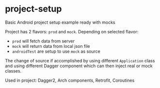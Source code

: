 # project-setup
Basic Android project setup example ready with mocks

Project has 2 flavors: `prod` and `mock`. Depending on selected flavor:

- `prod` will fetch data from server
- `mock` will return data from local json file
- `androidTest` are setup to use `mock` as source

The change of source if accomplished by using different `Application` class and using different Dagger component which can then inject real or mock classes.

Used in project: Dagger2, Arch components, Retrofit, Coroutines
